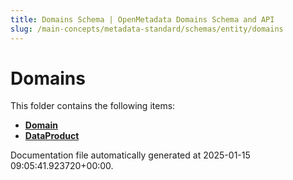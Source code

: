 ```yaml
---
title: Domains Schema | OpenMetadata Domains Schema and API
slug: /main-concepts/metadata-standard/schemas/entity/domains
---
```


# Domains

This folder contains the following items:

- [**Domain**](/main-concepts/metadata-standard/schemas/entity/domains/domain)
- [**DataProduct**](/main-concepts/metadata-standard/schemas/entity/domains/dataproduct)


Documentation file automatically generated at 2025-01-15 09:05:41.923720+00:00.
